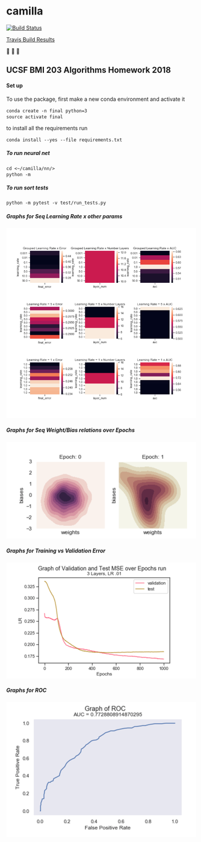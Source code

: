 # camilla

[![Build
Status](https://travis-ci.org/sayloren/camilla.svg?branch=master)](https://travis-ci.org/sayloren/camilla)

[Travis Build Results](https://travis-ci.org/sayloren/camilla)

:see_no_evil: :hear_no_evil: :speak_no_evil:

## UCSF BMI 203 Algorithms Homework 2018

#### Set up

To use the package, first make a new conda environment and activate it

```
conda create -n final python=3
source activate final
```

to install all the requirements run

```
conda install --yes --file requirements.txt
```

##### To run neural net
```
cd <~/camilla/nn/>
python -m
```

##### To run sort tests
```
python -m pytest -v test/run_tests.py
```

##### Graphs for Seq Learning Rate x other params
![a](/images/Learningrate-error-seq.png)

##### Graphs for Seq Weight/Bias relations over Epochs
![a](/images/WB.png)

##### Graphs for Training vs Validation Error
![a](/images/MSE.png)

##### Graphs for ROC
![a](/images/ROC.png)
